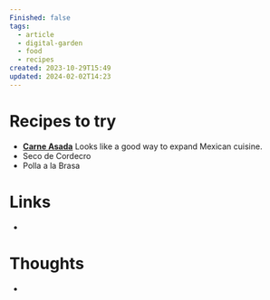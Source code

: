 ```yaml
---
Finished: false
tags:
  - article
  - digital-garden
  - food
  - recipes
created: 2023-10-29T15:49
updated: 2024-02-02T14:23
---
```



# Recipes to try


- **[Carne Asada](https://thestayathomechef.com/authentic-carne-asada/)** Looks like a good way to expand Mexican cuisine. 
- Seco de Cordecro
- Polla a la Brasa

# Links
- 

# Thoughts 
- 


